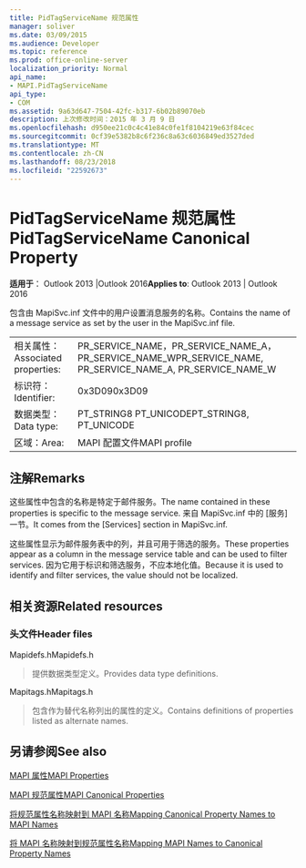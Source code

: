 ```yaml
---
title: PidTagServiceName 规范属性
manager: soliver
ms.date: 03/09/2015
ms.audience: Developer
ms.topic: reference
ms.prod: office-online-server
localization_priority: Normal
api_name:
- MAPI.PidTagServiceName
api_type:
- COM
ms.assetid: 9a63d647-7504-42fc-b317-6b02b89070eb
description: 上次修改时间：2015 年 3 月 9 日
ms.openlocfilehash: d950ee21c0c4c41e84c0fe1f8104219e63f84cec
ms.sourcegitcommit: 0cf39e5382b8c6f236c8a63c6036849ed3527ded
ms.translationtype: MT
ms.contentlocale: zh-CN
ms.lasthandoff: 08/23/2018
ms.locfileid: "22592673"
---
```

# <a name="pidtagservicename-canonical-property"></a><span data-ttu-id="61dae-103">PidTagServiceName 规范属性</span><span class="sxs-lookup"><span data-stu-id="61dae-103">PidTagServiceName Canonical Property</span></span>

  
  
<span data-ttu-id="61dae-104">**适用于**： Outlook 2013 |Outlook 2016</span><span class="sxs-lookup"><span data-stu-id="61dae-104">**Applies to**: Outlook 2013 | Outlook 2016</span></span> 
  
<span data-ttu-id="61dae-105">包含由 MapiSvc.inf 文件中的用户设置消息服务的名称。</span><span class="sxs-lookup"><span data-stu-id="61dae-105">Contains the name of a message service as set by the user in the MapiSvc.inf file.</span></span>
  
|||
|:-----|:-----|
|<span data-ttu-id="61dae-106">相关属性：</span><span class="sxs-lookup"><span data-stu-id="61dae-106">Associated properties:</span></span>  <br/> |<span data-ttu-id="61dae-107">PR_SERVICE_NAME，PR_SERVICE_NAME_A，PR_SERVICE_NAME_W</span><span class="sxs-lookup"><span data-stu-id="61dae-107">PR_SERVICE_NAME, PR_SERVICE_NAME_A, PR_SERVICE_NAME_W</span></span>  <br/> |
|<span data-ttu-id="61dae-108">标识符：</span><span class="sxs-lookup"><span data-stu-id="61dae-108">Identifier:</span></span>  <br/> |<span data-ttu-id="61dae-109">0x3D09</span><span class="sxs-lookup"><span data-stu-id="61dae-109">0x3D09</span></span>  <br/> |
|<span data-ttu-id="61dae-110">数据类型：</span><span class="sxs-lookup"><span data-stu-id="61dae-110">Data type:</span></span>  <br/> |<span data-ttu-id="61dae-111">PT_STRING8 PT_UNICODE</span><span class="sxs-lookup"><span data-stu-id="61dae-111">PT_STRING8, PT_UNICODE</span></span>  <br/> |
|<span data-ttu-id="61dae-112">区域：</span><span class="sxs-lookup"><span data-stu-id="61dae-112">Area:</span></span>  <br/> |<span data-ttu-id="61dae-113">MAPI 配置文件</span><span class="sxs-lookup"><span data-stu-id="61dae-113">MAPI profile</span></span>  <br/> |
   
## <a name="remarks"></a><span data-ttu-id="61dae-114">注解</span><span class="sxs-lookup"><span data-stu-id="61dae-114">Remarks</span></span>

<span data-ttu-id="61dae-115">这些属性中包含的名称是特定于邮件服务。</span><span class="sxs-lookup"><span data-stu-id="61dae-115">The name contained in these properties is specific to the message service.</span></span> <span data-ttu-id="61dae-116">来自 MapiSvc.inf 中的 [服务] 一节。</span><span class="sxs-lookup"><span data-stu-id="61dae-116">It comes from the [Services] section in MapiSvc.inf.</span></span>
  
<span data-ttu-id="61dae-117">这些属性显示为邮件服务表中的列，并且可用于筛选的服务。</span><span class="sxs-lookup"><span data-stu-id="61dae-117">These properties appear as a column in the message service table and can be used to filter services.</span></span> <span data-ttu-id="61dae-118">因为它用于标识和筛选服务，不应本地化值。</span><span class="sxs-lookup"><span data-stu-id="61dae-118">Because it is used to identify and filter services, the value should not be localized.</span></span>
  
## <a name="related-resources"></a><span data-ttu-id="61dae-119">相关资源</span><span class="sxs-lookup"><span data-stu-id="61dae-119">Related resources</span></span>

### <a name="header-files"></a><span data-ttu-id="61dae-120">头文件</span><span class="sxs-lookup"><span data-stu-id="61dae-120">Header files</span></span>

<span data-ttu-id="61dae-121">Mapidefs.h</span><span class="sxs-lookup"><span data-stu-id="61dae-121">Mapidefs.h</span></span>
  
> <span data-ttu-id="61dae-122">提供数据类型定义。</span><span class="sxs-lookup"><span data-stu-id="61dae-122">Provides data type definitions.</span></span>
    
<span data-ttu-id="61dae-123">Mapitags.h</span><span class="sxs-lookup"><span data-stu-id="61dae-123">Mapitags.h</span></span>
  
> <span data-ttu-id="61dae-124">包含作为替代名称列出的属性的定义。</span><span class="sxs-lookup"><span data-stu-id="61dae-124">Contains definitions of properties listed as alternate names.</span></span>
    
## <a name="see-also"></a><span data-ttu-id="61dae-125">另请参阅</span><span class="sxs-lookup"><span data-stu-id="61dae-125">See also</span></span>



[<span data-ttu-id="61dae-126">MAPI 属性</span><span class="sxs-lookup"><span data-stu-id="61dae-126">MAPI Properties</span></span>](mapi-properties.md)
  
[<span data-ttu-id="61dae-127">MAPI 规范属性</span><span class="sxs-lookup"><span data-stu-id="61dae-127">MAPI Canonical Properties</span></span>](mapi-canonical-properties.md)
  
[<span data-ttu-id="61dae-128">将规范属性名称映射到 MAPI 名称</span><span class="sxs-lookup"><span data-stu-id="61dae-128">Mapping Canonical Property Names to MAPI Names</span></span>](mapping-canonical-property-names-to-mapi-names.md)
  
[<span data-ttu-id="61dae-129">将 MAPI 名称映射到规范属性名称</span><span class="sxs-lookup"><span data-stu-id="61dae-129">Mapping MAPI Names to Canonical Property Names</span></span>](mapping-mapi-names-to-canonical-property-names.md)

